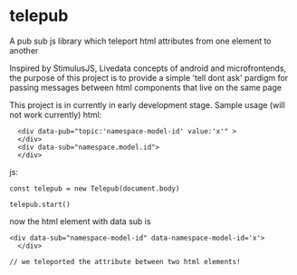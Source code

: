 # telepub
A pub sub js library which teleport html attributes from one element to another

Inspired by StimulusJS, Livedata concepts of android and microfrontends, the purpose of this project is to provide a simple 'tell dont ask' pardigm for passing messages between html components that live on the same page

This project is in currently in early development stage.
Sample usage (will not work currently)
html:
```
  <div data-pub="topic:'namespace-model-id' value:'x'" >
  </div>
  <div data-sub="namespace.model.id">
  </div>
```

js:
```
const telepub = new Telepub(document.body)

telepub.start()
```

now the html element with data sub is
```
<div data-sub="namespace-model-id" data-namespace-model-id='x'>
  </div>
  
// we teleported the attribute between two html elements!  
```
